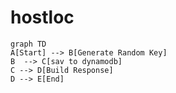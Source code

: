 # hostloc

```mermaid
graph TD
A[Start] --> B[Generate Random Key]
B  --> C[sav to dynamodb]
C --> D[Build Response]
D --> E[End]
```
